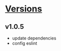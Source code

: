 # [Versions](https://github.com/Tracktor/treege-consumer/releases)

## v1.0.5
- update dependencies
- config eslint
